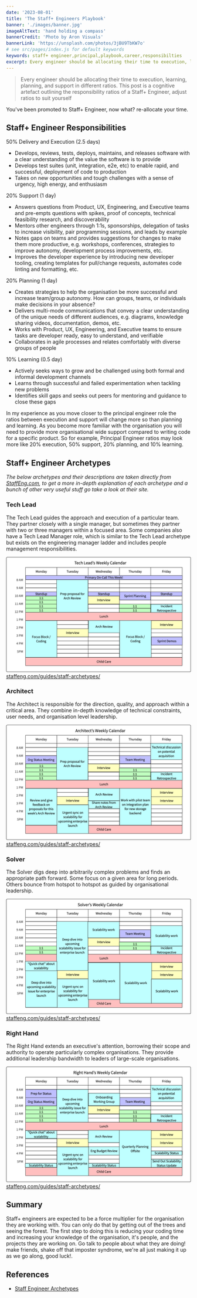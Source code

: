```yaml
---
date: '2023-08-01'
title: 'The Staff+ Engineers Playbook'
banner: './images/banner.jpg'
imageAltText: 'hand holding a compass'
bannerCredit: 'Photo by Aron Visuals'
bannerLink: 'https://unsplash.com/photos/3jBU9TbKW7o'
# see src/pages/index.js for default keywords
keywords: staff+ engineer,principal,playbook,career,responsibilties
excerpt: Every engineer should be allocating their time to execution, learning, planning, and support in different ratios. This post is a cognitive artefact outlining the responsibility ratios of a Staff+ Engineer, adjust ratios to suit yourself.
---
```


> Every engineer should be allocating their time to execution, learning, planning, and support in different ratios. This post is a cognitive artefact outlining the responsibility ratios of a Staff+ Engineer, adjust ratios to suit yourself

You've been promoted to Staff+ Engineer, now what? re-allocate your time.

## Staff+ Engineer Responsibilities

50% Delivery and Execution (2.5 days)
- Develops, reviews, tests, deploys, maintains, and releases software with a clear understanding of the value the software is to provide
- Develops test suites (unit, integration, e2e, etc) to enable rapid, and successful, deployment of code to production
- Takes on new opportunities and tough challenges with a sense of urgency, high energy, and enthusiasm

20% Support (1 day)
- Answers questions from Product, UX, Engineering, and Executive teams and pre-empts questions with spikes, proof of concepts, technical feasibility research, and discoverability
- Mentors other engineers through 1:1s, sponsorships, delegation of tasks to increase visibility, pair programming sessions, and leads by example
- Notes gaps on teams and provides suggestions for changes to make them more productive, e.g. workshops, conferences, strategies to improve autonomy, development process improvements, etc.
- Improves the developer experience by introducing new developer tooling, creating templates for pull/change requests, automates code linting and formatting, etc.

20% Planning (1 day)
- Creates strategies to help the organisation be more successful and increase team/group autonomy. How can groups, teams, or individuals make decisions in your absence? 
- Delivers multi-mode communications that convey a clear understanding of the unique needs of different audiences, e.g. diagrams, knowledge sharing videos, documentation, demos, etc.
- Works with Product, UX, Engineering, and Executive teams to ensure tasks are developer ready, easy to understand, and verifiable
- Collaborates in agile processes and relates comfortably with diverse groups of people

10% Learning (0.5 day)
- Actively seeks ways to grow and be challenged using both formal and informal development channels
- Learns through successful and failed experimentation when tackling new problems
- Identifies skill gaps and seeks out peers for mentoring and guidance to close these gaps

In my experience as you move closer to the principal engineer role the ratios between execution and support will change more so than planning and learning. As you become more familiar with the organisation you will need to provide more organisational wide support compared to writing code for a specific product. So for example, Principal Engineer ratios may look more like 20% execution, 50% support, 20% planning, and 10% learning.

## Staff+ Engineer Archetypes

*The below archetypes and their descriptions are taken directly from [StaffEng.com](https://staffeng.com/guides/staff-archetypes/), to get a more in-depth explanation of each archetype and a bunch of other very useful stuff go take a look at their site.*


### Tech Lead

The Tech Lead guides the approach and execution of a particular team. They partner closely with a single manager, but sometimes they partner with two or three managers within a focused area. Some companies also have a Tech Lead Manager role, which is similar to the Tech Lead archetype but exists on the engineering manager ladder and includes people management responsibilities.

![](./images/TechLeadCalendar.png)
[staffeng.com/guides/staff-archetypes/](https://staffeng.com/guides/staff-archetypes/)

### Architect

The Architect is responsible for the direction, quality, and approach within a critical area. They combine in-depth knowledge of technical constraints, user needs, and organisation level leadership.

![](./images/ArchitectCalendar.png)
[staffeng.com/guides/staff-archetypes/](https://staffeng.com/guides/staff-archetypes/)

### Solver

The Solver digs deep into arbitrarily complex problems and finds an appropriate path forward. Some focus on a given area for long periods. Others bounce from hotspot to hotspot as guided by organisational leadership.

![](./images/SolverCalendar.png)
[staffeng.com/guides/staff-archetypes/](https://staffeng.com/guides/staff-archetypes/)

### Right Hand

The Right Hand extends an executive's attention, borrowing their scope and authority to operate particularly complex organisations. They provide additional leadership bandwidth to leaders of large-scale organisations.

![](./images/RightHandCalendar.png)
[staffeng.com/guides/staff-archetypes/](https://staffeng.com/guides/staff-archetypes/)


## Summary

Staff+ engineers are expected to be a force multiplier for the organisation they are working with. You can only do that by getting out of the trees and seeing the forest. The first step to doing this is reducing your coding time and increasing your knowledge of the organisation, it's people, and the projects they are working on. Go talk to people about what they are doing! make friends, shake off that imposter syndrome, we're all just making it up as we go along, good luck!.

## References

- [Staff Engineer Archetypes](https://staffeng.com/guides/staff-archetypes/)